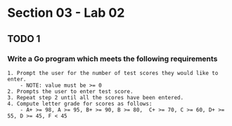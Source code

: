 # Section 03 - Lab 02

## TODO 1

### Write a Go program which meets the following requirements

    1. Prompt the user for the number of test scores they would like to enter.
        - NOTE: value must be >= 0
    2. Prompts the user to enter test score.
    3. Repeat step 2 until all the scores have been entered.
    4. Compute letter grade for scores as follows:
        - A+ >= 98, A >= 95, B+ >= 90, B >= 80,  C+ >= 70, C >= 60, D+ >= 55, D >= 45, F < 45